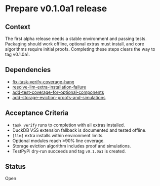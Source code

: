 # Prepare v0.1.0a1 release

## Context
The first alpha release needs a stable environment and passing tests. Packaging
should work offline, optional extras must install, and core algorithms require
initial proofs. Completing these steps clears the way to tag v0.1.0a1.

## Dependencies
- [fix-task-verify-coverage-hang](fix-task-verify-coverage-hang.md)
- [resolve-llm-extra-installation-failure](archive/resolve-llm-extra-installation-failure.md)
- [add-test-coverage-for-optional-components](add-test-coverage-for-optional-components.md)
- [add-storage-eviction-proofs-and-simulations](add-storage-eviction-proofs-and-simulations.md)

## Acceptance Criteria
- `task verify` runs to completion with all extras installed.
- DuckDB VSS extension fallback is documented and tested offline.
- `[llm]` extra installs within environment limits.
- Optional modules reach ≥90% line coverage.
- Storage eviction algorithm includes proof and simulations.
- TestPyPI dry-run succeeds and tag `v0.1.0a1` is created.

## Status
Open
